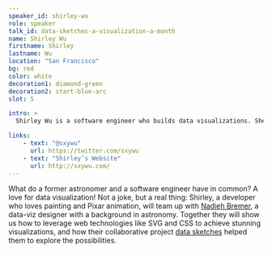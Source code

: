 ```yaml
---
speaker_id: shirley-wu
role: speaker
talk_id: data-sketches-a-visualization-a-month
name: Shirley Wu
firstname: Shirley
lastname: Wu
location: "San Francisco"
bg: red
color: white
decoration1: diamond-green
decoration2: start-blue-arc
slot: 5

intro: >
  Shirley Wu is a software engineer who builds data visualizations. She is the creator of many wonderful <a href="https://d3js.org/">D3</a> projects and currently works freelance.

links:
    - text: "@sxywu"
      url: https://twitter.com/sxywu
    - text: "Shirley’s Website"
      url: http://sxywu.com/
---
```


<p>
What do a former astronomer and a software engineer have in common? A love for data visualization! Not a joke, but a real thing: Shirley, a developer who loves painting and Pixar animation, will team up with
<a href="nadieh-bremer.html">Nadieh Bremer</a>, a data-viz designer with a background in astronomy. Together they will show us how to leverage web technologies like SVG and CSS to achieve stunning visualizations, and how their collaborative project <a href="http://www.datasketch.es/">data sketches</a> helped them to explore the possibilities.
</p>
